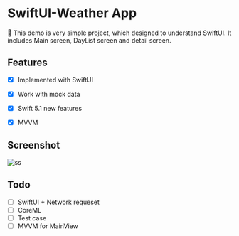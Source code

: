 # SwiftUI-Weather App

🚀 This demo is very simple project, which designed to understand SwiftUI. It includes Main screen, DayList screen and detail screen.

## Features

- [x] Implemented with SwiftUI
- [x] Work with mock data
- [x] Swift 5.1 new features
- [x] MVVM


## Screenshot
![ss](https://user-images.githubusercontent.com/1447937/72296817-96f10580-366b-11ea-957c-023efeac958f.png)



## Todo
- [ ] SwiftUI + Network requeset
- [ ] CoreML
- [ ] Test case
- [ ] MVVM for MainView
